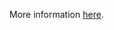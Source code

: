 More information [here](https://docs.prismacloud.io/en/enterprise-edition/policy-reference/azure-policies/azure-iam-policies/azr-iam-194).
